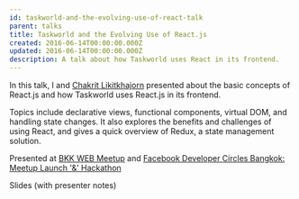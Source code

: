 ```yaml
---
id: taskworld-and-the-evolving-use-of-react-talk
parent: talks
title: Taskworld and the Evolving Use of React.js
created: 2016-06-14T00:00:00.000Z
updated: 2016-06-14T00:00:00.000Z
description: A talk about how Taskworld uses React in its frontend.
---
```


In this talk, I and [Chakrit Likitkhajorn](https://medium.com/@chrisza)
presented about the basic concepts of React.js and how Taskworld uses
React.js in its frontend.

Topics include declarative views,
functional components, virtual DOM, and handling state changes. It
also explores the benefits and challenges of using React, and gives a
quick overview of Redux, a state management solution.

Presented at [BKK WEB Meetup](https://www.meetup.com/bkk-web/events/231034570/) and [Facebook Developer Circles Bangkok: Meetup Launch '&' Hackathon](https://www.eventpop.me/e/2489)

<call-to-action href="https://taskworld.github.io/react-talk">
  Slides (with presenter notes)
</call-to-action>
